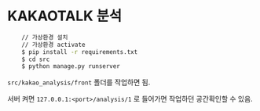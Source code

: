 # KAKAOTALK 분석
``` bash
    // 가상환경 설치
    // 가상환경 activate
    $ pip install -r requirements.txt
    $ cd src
    $ python manage.py runserver
```

`src/kakao_analysis/front` 폴더를 작업하면 됨.  

서버 켜면 `127.0.0.1:<port>/analysis/1` 로 들어가면 작업하던 공간확인할 수 있음.